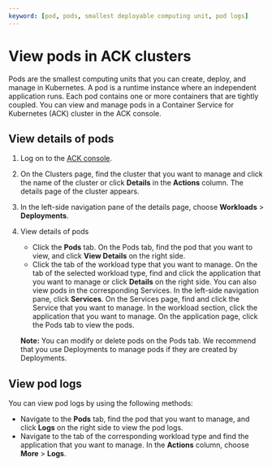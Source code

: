 ```yaml
---
keyword: [pod, pods, smallest deployable computing unit, pod logs]
---
```


# View pods in ACK clusters

Pods are the smallest computing units that you can create, deploy, and manage in Kubernetes. A pod is a runtime instance where an independent application runs. Each pod contains one or more containers that are tightly coupled. You can view and manage pods in a Container Service for Kubernetes \(ACK\) cluster in the ACK console.

## View details of pods

1.  Log on to the [ACK console](https://cs.console.aliyun.com).

2.  On the Clusters page, find the cluster that you want to manage and click the name of the cluster or click **Details** in the **Actions** column. The details page of the cluster appears.

3.  In the left-side navigation pane of the details page, choose **Workloads** \> **Deployments**.

4.  View details of pods

    -   Click the **Pods** tab. On the Pods tab, find the pod that you want to view, and click **View Details** on the right side.
    -   Click the tab of the workload type that you want to manage. On the tab of the selected workload type, find and click the application that you want to manage or click **Details** on the right side.
    You can also view pods in the corresponding Services. In the left-side navigation pane, click **Services**. On the Services page, find and click the Service that you want to manage. In the workload section, click the application that you want to manage. On the application page, click the Pods tab to view the pods.

    **Note:** You can modify or delete pods on the Pods tab. We recommend that you use Deployments to manage pods if they are created by Deployments.


## View pod logs

You can view pod logs by using the following methods:

-   Navigate to the **Pods** tab, find the pod that you want to manage, and click **Logs** on the right side to view the pod logs.
-   Navigate to the tab of the corresponding workload type and find the application that you want to manage. In the **Actions** column, choose **More** \> **Logs**.

